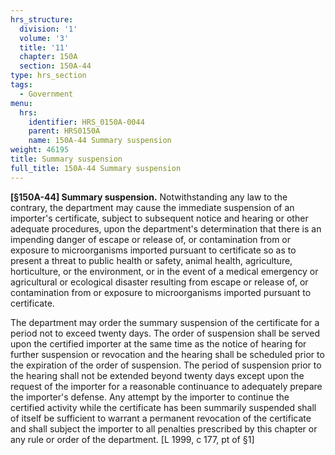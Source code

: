 ```yaml
---
hrs_structure:
  division: '1'
  volume: '3'
  title: '11'
  chapter: 150A
  section: 150A-44
type: hrs_section
tags:
  - Government
menu:
  hrs:
    identifier: HRS_0150A-0044
    parent: HRS0150A
    name: 150A-44 Summary suspension
weight: 46195
title: Summary suspension
full_title: 150A-44 Summary suspension
---
```

**[§150A-44] Summary suspension.** Notwithstanding any law to the contrary, the department may cause the immediate suspension of an importer's certificate, subject to subsequent notice and hearing or other adequate procedures, upon the department's determination that there is an impending danger of escape or release of, or contamination from or exposure to microorganisms imported pursuant to certificate so as to present a threat to public health or safety, animal health, agriculture, horticulture, or the environment, or in the event of a medical emergency or agricultural or ecological disaster resulting from escape or release of, or contamination from or exposure to microorganisms imported pursuant to certificate.

The department may order the summary suspension of the certificate for a period not to exceed twenty days. The order of suspension shall be served upon the certified importer at the same time as the notice of hearing for further suspension or revocation and the hearing shall be scheduled prior to the expiration of the order of suspension. The period of suspension prior to the hearing shall not be extended beyond twenty days except upon the request of the importer for a reasonable continuance to adequately prepare the importer's defense. Any attempt by the importer to continue the certified activity while the certificate has been summarily suspended shall of itself be sufficient to warrant a permanent revocation of the certificate and shall subject the importer to all penalties prescribed by this chapter or any rule or order of the department. [L 1999, c 177, pt of §1]
